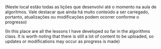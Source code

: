 (Neste local estão todas as lições que desenvolvi até o momento na aula de algoritmos. 
Vale destacar que ainda há muito conteúdo a ser carregado, portanto, atualizações ou modificações podem ocorrer conforme o progresso)

(In this place are all the lessons I have developed so far in the algorithms class. 
It is worth noting that there is still a lot of content to be uploaded, so updates or modifications may occur as progress is made)
